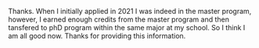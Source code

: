 Thanks. When I initially applied in 2021 I was indeed in the master program, however, I earned enough credits from the master program and then tansfered to phD program within the same major at my school. So I think I am all good now. Thanks for providing this information.
